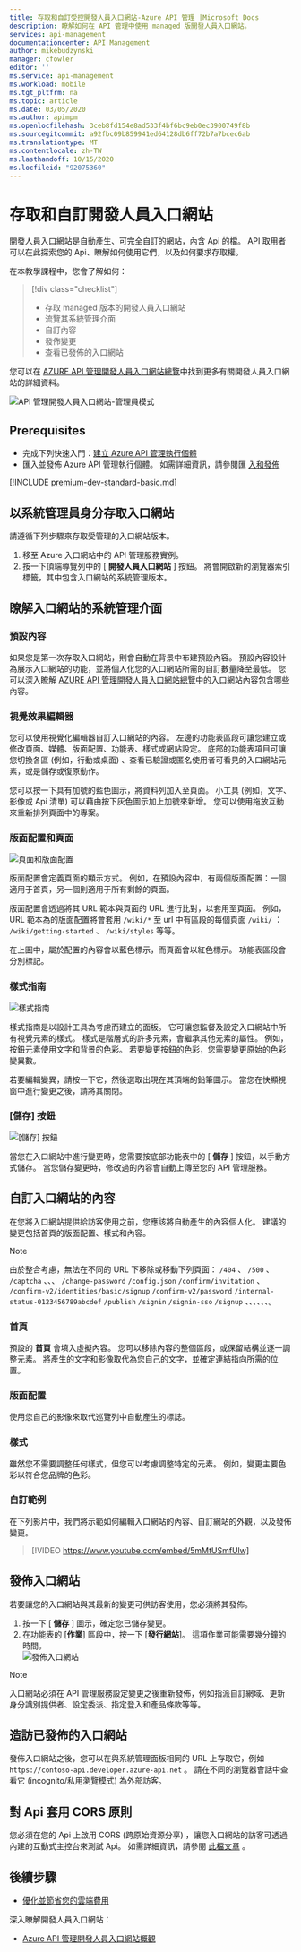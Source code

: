 ```yaml
---
title: 存取和自訂受控開發人員入口網站-Azure API 管理 |Microsoft Docs
description: 瞭解如何在 API 管理中使用 managed 版開發人員入口網站。
services: api-management
documentationcenter: API Management
author: mikebudzynski
manager: cfowler
editor: ''
ms.service: api-management
ms.workload: mobile
ms.tgt_pltfrm: na
ms.topic: article
ms.date: 03/05/2020
ms.author: apimpm
ms.openlocfilehash: 3ceb8fd154e8ad533f4bf6bc9eb0ec3900749f8b
ms.sourcegitcommit: a92fbc09b859941ed64128db6ff72b7a7bcec6ab
ms.translationtype: MT
ms.contentlocale: zh-TW
ms.lasthandoff: 10/15/2020
ms.locfileid: "92075360"
---
```

# <a name="access-and-customize-developer-portal"></a>存取和自訂開發人員入口網站

開發人員入口網站是自動產生、可完全自訂的網站，內含 Api 的檔。 API 取用者可以在此探索您的 Api、瞭解如何使用它們，以及如何要求存取權。

在本教學課程中，您會了解如何：

> [!div class="checklist"]
> * 存取 managed 版本的開發人員入口網站
> * 流覽其系統管理介面
> * 自訂內容
> * 發佈變更
> * 查看已發佈的入口網站

您可以在 [AZURE API 管理開發人員入口網站總覽](api-management-howto-developer-portal.md)中找到更多有關開發人員入口網站的詳細資料。

![API 管理開發人員入口網站-管理員模式](media/api-management-howto-developer-portal-customize/cover.png)

## <a name="prerequisites"></a>Prerequisites

- 完成下列快速入門：[建立 Azure API 管理執行個體](get-started-create-service-instance.md)
- 匯入並發佈 Azure API 管理執行個體。 如需詳細資訊，請參閱匯 [入和發佈](import-and-publish.md)

[!INCLUDE [premium-dev-standard-basic.md](../../includes/api-management-availability-premium-dev-standard-basic.md)]

## <a name="access-the-portal-as-an-administrator"></a>以系統管理員身分存取入口網站

請遵循下列步驟來存取受管理的入口網站版本。

1. 移至 Azure 入口網站中的 API 管理服務實例。
1. 按一下頂端導覽列中的 [ **開發人員入口網站** ] 按鈕。 將會開啟新的瀏覽器索引標籤，其中包含入口網站的系統管理版本。

## <a name="understand-the-portals-administrative-interface"></a>瞭解入口網站的系統管理介面

### <a name="default-content"></a>預設內容 

如果您是第一次存取入口網站，則會自動在背景中布建預設內容。 預設內容設計為展示入口網站的功能，並將個人化您的入口網站所需的自訂數量降至最低。 您可以深入瞭解 [AZURE API 管理開發人員入口網站總覽](api-management-howto-developer-portal.md)中的入口網站內容包含哪些內容。

### <a name="visual-editor"></a>視覺效果編輯器

您可以使用視覺化編輯器自訂入口網站的內容。 左邊的功能表區段可讓您建立或修改頁面、媒體、版面配置、功能表、樣式或網站設定。 底部的功能表項目可讓您切換各區 (例如，行動或桌面) 、查看已驗證或匿名使用者可看見的入口網站元素，或是儲存或復原動作。

您可以按一下具有加號的藍色圖示，將資料列加入至頁面。 小工具 (例如，文字、影像或 Api 清單) 可以藉由按下灰色圖示加上加號來新增。 您可以使用拖放互動來重新排列頁面中的專案。 

### <a name="layouts-and-pages"></a>版面配置和頁面

![頁面和版面配置](media/api-management-howto-developer-portal-customize/pages-layouts.png)

版面配置會定義頁面的顯示方式。 例如，在預設內容中，有兩個版面配置：一個適用于首頁，另一個則適用于所有剩餘的頁面。

版面配置會透過將其 URL 範本與頁面的 URL 進行比對，以套用至頁面。 例如，URL 範本為的版面配置將會套用 `/wiki/*` 至 url 中有區段的每個頁面 `/wiki/` ： `/wiki/getting-started` 、 `/wiki/styles` 等等。

在上圖中，屬於配置的內容會以藍色標示，而頁面會以紅色標示。 功能表區段會分別標記。

### <a name="styling-guide"></a>樣式指南

![樣式指南](media/api-management-howto-developer-portal-customize/styling-guide.png)

樣式指南是以設計工具為考慮而建立的面板。 它可讓您監督及設定入口網站中所有視覺元素的樣式。 樣式是階層式的許多元素，會繼承其他元素的屬性。 例如，按鈕元素使用文字和背景的色彩。 若要變更按鈕的色彩，您需要變更原始的色彩變異數。

若要編輯變異，請按一下它，然後選取出現在其頂端的鉛筆圖示。 當您在快顯視窗中進行變更之後，請將其關閉。

### <a name="save-button"></a>[儲存] 按鈕

![[儲存] 按鈕](media/api-management-howto-developer-portal-customize/save-button.png)

當您在入口網站中進行變更時，您需要按底部功能表中的 [ **儲存** ] 按鈕，以手動方式儲存。 當您儲存變更時，修改過的內容會自動上傳至您的 API 管理服務。

## <a name="customize-the-portals-content"></a>自訂入口網站的內容

在您將入口網站提供給訪客使用之前，您應該將自動產生的內容個人化。 建議的變更包括首頁的版面配置、樣式和內容。

> [!NOTE]
> 由於整合考慮，無法在不同的 URL 下移除或移動下列頁面： `/404` 、 `/500` 、 `/captcha` 、、、 `/change-password` `/config.json` `/confirm/invitation` 、 `/confirm-v2/identities/basic/signup` `/confirm-v2/password` `/internal-status-0123456789abcdef` `/publish` `/signin` `/signin-sso` `/signup` 、、、、、、。

### <a name="home-page"></a>首頁

預設的 **首頁** 會填入虛擬內容。 您可以移除內容的整個區段，或保留結構並逐一調整元素。 將產生的文字和影像取代為您自己的文字，並確定連結指向所需的位置。

### <a name="layouts"></a>版面配置

使用您自己的影像來取代巡覽列中自動產生的標誌。

### <a name="styling"></a>樣式

雖然您不需要調整任何樣式，但您可以考慮調整特定的元素。 例如，變更主要色彩以符合您品牌的色彩。

### <a name="customization-example"></a>自訂範例

在下列影片中，我們將示範如何編輯入口網站的內容、自訂網站的外觀，以及發佈變更。

> [!VIDEO https://www.youtube.com/embed/5mMtUSmfUlw]

## <a name="publish-the-portal"></a><a name="publish"> </a>發佈入口網站

若要讓您的入口網站與其最新的變更可供訪客使用，您必須將其發佈。

1. 按一下 [ **儲存** ] 圖示，確定您已儲存變更。
1. 在功能表的 [**作業**] 區段中，按一下 [**發行網站**]。 這項作業可能需要幾分鐘的時間。  
    ![發佈入口網站](media/api-management-howto-developer-portal-customize/publish-portal.png)

> [!NOTE]
> 入口網站必須在 API 管理服務設定變更之後重新發佈，例如指派自訂網域、更新身分識別提供者、設定委派、指定登入和產品條款等等。

## <a name="visit-the-published-portal"></a>造訪已發佈的入口網站

發佈入口網站之後，您可以在與系統管理面板相同的 URL 上存取它，例如 `https://contoso-api.developer.azure-api.net` 。 請在不同的瀏覽器會話中查看它 (incognito/私用瀏覽模式) 為外部訪客。

## <a name="apply-the-cors-policy-on-apis"></a>對 Api 套用 CORS 原則

您必須在您的 Api 上啟用 CORS (跨原始資源分享) ，讓您入口網站的訪客可透過內建的互動式主控台來測試 Api。 如需詳細資訊，請參閱 [此檔文章](api-management-howto-developer-portal.md#cors) 。

## <a name="next-steps"></a>後續步驟
- [優化並節省您的雲端費用](../cost-management-billing/costs/quick-acm-cost-analysis.md?WT.mc_id=costmanagementcontent_docsacmhorizontal_-inproduct-learn)

深入瞭解開發人員入口網站：

- [Azure API 管理開發人員入口網站概觀](api-management-howto-developer-portal.md)